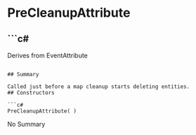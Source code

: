 # PreCleanupAttribute

## ```c#
Derives from EventAttribute
```

## Summary

Called just before a map cleanup starts deleting entities.
## Constructors

```c#
PreCleanupAttribute( ) 
```
No Summary
